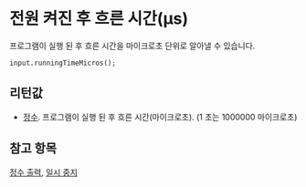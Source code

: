# 전원 켜진 후 흐른 시간(µs)

프로그램이 실행 된 후 흐른 시간을 마이크로초 단위로 알아낼 수 있습니다.

```sig
input.runningTimeMicros();
```

## 리턴값

* [정수](/types/number). 프로그램이 실행 된 후 흐른 시간(마이크로초). (1 초는 1000000 마이크로초)

## 참고 항목

[정수 출력](/reference/basic/show-number), [일시 중지](/reference/basic/pause)